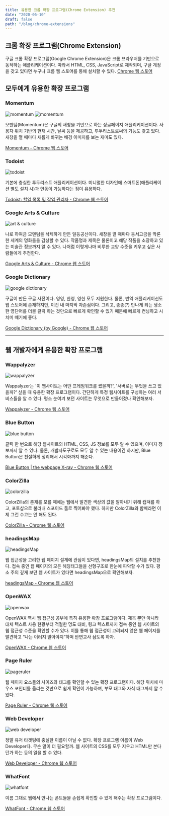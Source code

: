 ```yaml
---
title: 유용한 크롬 확장 프로그램(Chrome Extension) 추천
date: "2020-06-10"
draft: false
path: "/blog/chrome-extensions"
---
```


## 크롬 확장 프로그램(Chrome Extension)
구글 크롬 확장 프로그램(Google Chrome Extension)은 크롬 브라우저를 기반으로 동작하는 애플리케이션이다. 따라서 HTML, CSS, JavaScript로 제작되며, 구글 계정을 갖고 있다면 누구나 크롬 웹 스토어를 통해 설치할 수 있다.
[Chrome 웹 스토어](https://chrome.google.com/webstore/category/extensions?hl=ko)

## 모두에게 유용한 확장 프로그램
### Momentum
![momentum](https://lh3.googleusercontent.com/RJ4jnr30NkOL3zFByvWdY0JNWH_q7F4Up2I0RsRxV0m-N25MHB0IlwWg5GzCy3w-XiCK6yy_UA=w640-h400-e365)
![momentum](https://lh3.googleusercontent.com/9UA9KaU7zMtWtyQobggNrYWRDW2OFjOaqmsKVqGKsebxj70eKUA-hEig31MAEixeF9S2N7N3mvU=w640-h400-e365)

모멘텀(Momentum)은 구글의 새창을 기반으로 하는 싱글페이지 애플리케이션이다. 사용자 위치 기반의 현재 시간, 날씨 등을 제공하고, 투두리스트로써의 기능도 갖고 있다. 새창을 열 때마다 새롭게 바뀌는 배경 이미지를 보는 재미도 있다.

[Momentum - Chrome 웹 스토어](https://chrome.google.com/webstore/detail/momentum/laookkfknpbbblfpciffpaejjkokdgca?hl=ko)

### Todoist
![todoist](https://lh3.googleusercontent.com/1S6w9WZ9jkfIs0ZAKdKOD7Umcm8iP7rBxWXdFEUtbQo3tl70DDhIf9hmn8BLtE6BHVB8R8SmJg=w640-h400-e365)

기본에 충실한 투두리스트 애플리케이션이다. 미니멀한 디자인에 스마트폰(애플리케이션  별도 설치 시)과 연동이 가능하다는 점이 유용하다.

[Todoist: 할일 목록 및 작업 관리자 - Chrome 웹 스토어](https://chrome.google.com/webstore/detail/todoist-to-do-list-and-ta/jldhpllghnbhlbpcmnajkpdmadaolakh?hl=ko)

### Google Arts & Culture
![art & culture](https://lh3.googleusercontent.com/ImkIjlpPefWM7uKsoJCXA09aKj7-BxJwIJb4K5MKiVrUzCbt2DKGYZ6ov3GzRSK7K9HrZboQJA=w640-h400-e365)

나로 하여금 모멘텀을 삭제하게 만든 일등공신이다. 새창을 열 때마다 동서고금을 막론한 세계의 명화들을 감상할 수 있다. 작품명과 제목은 물론이고 해당 작품을 소장하고 있는 미술관 정보까지 알 수 있다. 나처럼 이렇게나마 비루한 교양 수준을 키우고 싶은 사람들에게 추천한다.

[Google Arts & Culture - Chrome 웹 스토어](https://chrome.google.com/webstore/detail/google-arts-culture/akimgimeeoiognljlfchpbkpfbmeapkh?hl=ko)

### Google Dictionary
![google dictionary](https://lh3.googleusercontent.com/AdRzoFvCxlNKEOt-78CEZfcp7nymZU7ZZCwxUiVxrL0VZyWTFWqM0gSACE0zpmCkj24aUx3d=w640-h400-e365)

구글이 만든 구글 사전이다. 영영, 한영, 영한 모두 지원한다. 물론, 번역 애플리케이션도 웹 스토어에 존재하지만, 이건 내 마지막 자존심이다. 그리고, 종종(?) 만나게 되는 생소한 영단어를 더블 클릭 하는 것만으로 빠르게 확인할 수 있기 때문에 빠르게 컨닝하고 시치미 떼기에 좋다.

[Google Dictionary (by Google) - Chrome 웹 스토어](https://chrome.google.com/webstore/detail/google-dictionary-by-goog/mgijmajocgfcbeboacabfgobmjgjcoja?hl=ko)

***

## 웹 개발자에게 유용한 확장 프로그램
### Wappalyzer
![wappalyzer](https://lh3.googleusercontent.com/QVwNvDyEfFZIJdRsmSQA6NPLAWxkmyrUPR-SH5tQ7D4KiIYR-jzN9NTis-XTZXergz7AHuoSIQ=w640-h400-e365)

Wappalyzer는 '이 웹사이트는 어떤 프레임워크를 썼을까?', '서버로는 무엇을 쓰고 있을까?' 싶을 때 유용한 확장 프로그램이다. 간단하게 특정 웹사이트를 구성하는 여러 서비스들을 알 수 있다.
평소 눈여겨 보던 사이트는 무엇으로 만들어졌나 확인해보자.

[Wappalyzer - Chrome 웹 스토어](https://chrome.google.com/webstore/detail/wappalyzer/gppongmhjkpfnbhagpmjfkannfbllamg)

### Blue Button
![blue button](https://lh3.googleusercontent.com/1qqxOXRUEOCjXbxtpR2IwpvTGMIbrJHiAcxw79LWAjw6ooQrTyD3C9Hd8mRpBsd8X7BXETLT-X0=w640-h400-e365)

클릭 한 번으로 해당 웹사이트의 HTML, CSS, JS 정보를 모두 알 수 있으며, 이미지 정보까지 알 수 있다. 물론, 개발자도구로도 모두 알 수 있는 내용이긴 하지만, Blue Button은 친절하게 정리해서 시각화까지 해준다.

[Blue Button | the webpage X-ray - Chrome 웹 스토어](https://chrome.google.com/webstore/detail/blue-button-the-webpage-x/ahbcoeleapdfhmlnjglbiaddohfncace?hl=ko)

### ColorZilla
![colorzilla](https://lh3.googleusercontent.com/P77_Pe5xvds-T4r2LJZhj2nIZ7JS7n58mOI9AhpwvTquBlvy0DvZ3YSADGIjsAaLjDbvrit_Rg=w640-h400-e365)

ColorZilla의 존재를 모를 때에는 웹에서 발견한 색상의 값을 알아내기 위해 캡쳐를 하고, 포토샵으로 불러내 스포이드 툴로 찍어봐야 했다. 하지만 ColorZilla와 함께라면 이제 그런 수고는 안 해도 된다.

[ColorZilla - Chrome 웹 스토어](https://chrome.google.com/webstore/detail/colorzilla/bhlhnicpbhignbdhedgjhgdocnmhomnp?hl=ko)

### headingsMap
![headingsMap](https://lh3.googleusercontent.com/joL7RZVsHDy7BRuleGu2pyCmqIz7TgcL7QNRlZHZq8njiNuRb9j4fBeNJfAK6onGAi31cGHIGHo=w640-h400-e365)

웹 접근성을 고려한 웹 페이지 설계에 관심이 있다면, headingsMap의 설치를 추천한다. 접속 중인 웹 페이지의 모든 헤딩태그들을 선형구조로 한눈에 파악할 수가 있다. 평소 주의 깊게 보던 웹 사이트가 있다면 headingsMap으로 확인해보자. 

[headingsMap - Chrome 웹 스토어](https://chrome.google.com/webstore/detail/headingsmap/flbjommegcjonpdmenkdiocclhjacmbi?hl=ko)

### OpenWAX
![openwax](https://lh3.googleusercontent.com/46Z_uZSxiTeJEmeegVPgYO0hLmVH-Ewt55dpNZlDzmhWP0w4BIRuvVGq4ZR2tOjRQufN_Z-ohE4=w640-h400-e365)

OpenWAX 역시 웹 접근성 공부에 특히 유용한 확장 프로그램이다. 제목 뿐만 아니라 대체 텍스트 사용 현황부터 적절한 명도 대비, 링크 텍스트까지 접속 중인 웹 사이트의 웹 접근성 수준을 확인할 수가 있다. 이를 통해 웹 접근성이 고려되지 않은 웹 페이지를 발견하고 “나는 이러지 말아야지”하며 반면교사 삼도록 하자.

[OpenWAX - Chrome 웹 스토어](https://chrome.google.com/webstore/detail/openwax/bfahpbmaknaeohgdklfbobogpdngngoe?hl=ko) 

### Page Ruler
![pageruler](https://lh3.googleusercontent.com/-tL56rjvHxjpUAK5LaGnd74a-tcfQUmLVHvCuVssqcgLFSZxtJc2n5TOBEuVzmuNJ8Xe6p2zog=w640-h400-e365)

웹 페이지 요소들의 사이즈와 태그를 확인할 수 있는 확장 프로그램이다. 해당 위치에 마우스 포인터를 올리는 것만으로 쉽게 확인이 가능하며, 부모 태그와 자식 태그까지 알 수 있다.

[Page Ruler - Chrome 웹 스토어](https://chrome.google.com/webstore/detail/page-ruler/emliamioobfffbgcfdchabfibonehkme?hl=ko)

### Web Developer
![web developer](https://lh3.googleusercontent.com/zumjZ75PvVSPDOsvmRznqr7oPMwqI4EjE1-ddStYtIDSAmC3Sfl0d5Gpo5kqDGNbbRPqzuQngg=w640-h400-e365)

정말 유저 타겟팅에 충실한 이름이 아닐 수 없다. 확장 프로그램 이름이 Web Developer다. 무슨 말이 더 필요할까. 웹 사이트의 CSS를 모두 지우고 HTML만 본다던가 하는 등의 일을 할 수 있다.

[Web Developer - Chrome 웹 스토어](https://chrome.google.com/webstore/detail/web-developer/bfbameneiokkgbdmiekhjnmfkcnldhhm?hl=ko)

### WhatFont
![whatfont](https://lh3.googleusercontent.com/nep5S6A_Z05btUKTsv76SXoKW1Zv5a1Hr9RspeTOxS1y0E88UiYLHQv4OXvD1UaL8-YdlHuDsmg=w640-h400-e365)

이름 그대로 웹에서 만나는 폰트들을 손쉽게 확인할 수 있게 해주는 확장 프로그램이다.

[WhatFont - Chrome 웹 스토어](https://chrome.google.com/webstore/detail/whatfont/jabopobgcpjmedljpbcaablpmlmfcogm?hl=ko)
